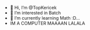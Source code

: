 - 👋 Hi, I’m @TopKericek
- 👀 I’m interested in Batch
- 🌱 I’m currently learning Math :D...
- IM A COMPUTER MAAAAN LALALA


